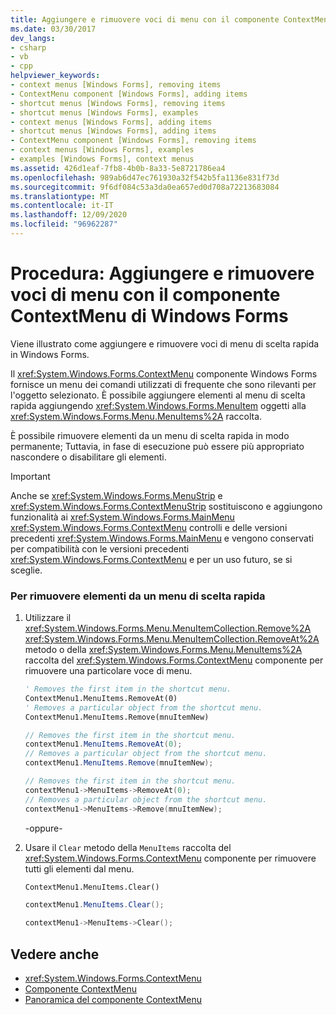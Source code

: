 ```yaml
---
title: Aggiungere e rimuovere voci di menu con il componente ContextMenu
ms.date: 03/30/2017
dev_langs:
- csharp
- vb
- cpp
helpviewer_keywords:
- context menus [Windows Forms], removing items
- ContextMenu component [Windows Forms], adding items
- shortcut menus [Windows Forms], removing items
- shortcut menus [Windows Forms], examples
- context menus [Windows Forms], adding items
- shortcut menus [Windows Forms], adding items
- ContextMenu component [Windows Forms], removing items
- context menus [Windows Forms], examples
- examples [Windows Forms], context menus
ms.assetid: 426d1eaf-7fb8-4b0b-8a33-5e8721786ea4
ms.openlocfilehash: 989ab6d47ec761930a32f542b5fa1136e831f73d
ms.sourcegitcommit: 9f6df084c53a3da0ea657ed0d708a72213683084
ms.translationtype: MT
ms.contentlocale: it-IT
ms.lasthandoff: 12/09/2020
ms.locfileid: "96962287"
---
```

# <a name="how-to-add-and-remove-menu-items-with-the-windows-forms-contextmenu-component"></a>Procedura: Aggiungere e rimuovere voci di menu con il componente ContextMenu di Windows Forms
Viene illustrato come aggiungere e rimuovere voci di menu di scelta rapida in Windows Forms.  
  
 Il <xref:System.Windows.Forms.ContextMenu> componente Windows Forms fornisce un menu dei comandi utilizzati di frequente che sono rilevanti per l'oggetto selezionato. È possibile aggiungere elementi al menu di scelta rapida aggiungendo <xref:System.Windows.Forms.MenuItem> oggetti alla <xref:System.Windows.Forms.Menu.MenuItems%2A> raccolta.  
  
 È possibile rimuovere elementi da un menu di scelta rapida in modo permanente; Tuttavia, in fase di esecuzione può essere più appropriato nascondere o disabilitare gli elementi.  
  
> [!IMPORTANT]
> Anche se <xref:System.Windows.Forms.MenuStrip> e <xref:System.Windows.Forms.ContextMenuStrip> sostituiscono e aggiungono funzionalità ai <xref:System.Windows.Forms.MainMenu> <xref:System.Windows.Forms.ContextMenu> controlli e delle versioni precedenti <xref:System.Windows.Forms.MainMenu> e vengono conservati per compatibilità con le versioni precedenti <xref:System.Windows.Forms.ContextMenu> e per un uso futuro, se si sceglie.  
  
### <a name="to-remove-items-from-a-shortcut-menu"></a>Per rimuovere elementi da un menu di scelta rapida  
  
1. Utilizzare il <xref:System.Windows.Forms.Menu.MenuItemCollection.Remove%2A> <xref:System.Windows.Forms.Menu.MenuItemCollection.RemoveAt%2A> metodo o della <xref:System.Windows.Forms.Menu.MenuItems%2A> raccolta del <xref:System.Windows.Forms.ContextMenu> componente per rimuovere una particolare voce di menu.  
  
    ```vb  
    ' Removes the first item in the shortcut menu.  
    ContextMenu1.MenuItems.RemoveAt(0)  
    ' Removes a particular object from the shortcut menu.  
    ContextMenu1.MenuItems.Remove(mnuItemNew)  
    ```  
  
    ```csharp  
    // Removes the first item in the shortcut menu.  
    contextMenu1.MenuItems.RemoveAt(0);  
    // Removes a particular object from the shortcut menu.  
    contextMenu1.MenuItems.Remove(mnuItemNew);  
    ```  
  
    ```cpp  
    // Removes the first item in the shortcut menu.  
    contextMenu1->MenuItems->RemoveAt(0);  
    // Removes a particular object from the shortcut menu.  
    contextMenu1->MenuItems->Remove(mnuItemNew);  
    ```  
  
     -oppure-  
  
2. Usare il `Clear` metodo della `MenuItems` raccolta del <xref:System.Windows.Forms.ContextMenu> componente per rimuovere tutti gli elementi dal menu.  
  
    ```vb  
    ContextMenu1.MenuItems.Clear()  
    ```  
  
    ```csharp  
    contextMenu1.MenuItems.Clear();  
    ```  
  
    ```cpp  
    contextMenu1->MenuItems->Clear();  
    ```  
  
## <a name="see-also"></a>Vedere anche

- <xref:System.Windows.Forms.ContextMenu>
- [Componente ContextMenu](contextmenu-component-windows-forms.md)
- [Panoramica del componente ContextMenu](contextmenu-component-overview-windows-forms.md)
